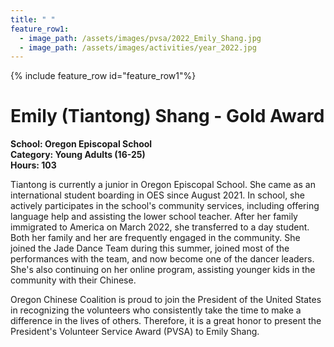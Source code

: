 ```yaml
---
title: " "
feature_row1:
  - image_path: /assets/images/pvsa/2022_Emily_Shang.jpg
  - image_path: /assets/images/activities/year_2022.jpg
---
```


{% include feature_row id="feature_row1"%}

# Emily (Tiantong) Shang - Gold Award

**School: Oregon Episcopal School**  
**Category: Young Adults (16-25)**  
**Hours: 103**  

Tiantong is currently a junior in Oregon Episcopal School. She came as an international student boarding in OES since August 2021. In school, she actively participates in the school's community services, including offering language help and assisting the lower school teacher. After her family immigrated to America on March 2022, she transferred to a day student. Both her family and her are frequently engaged in the community. She joined the Jade Dance Team during this summer, joined most of the performances with the team, and now become one of the dancer leaders. She's also continuing on her online program, assisting younger kids in the community with their Chinese. 

Oregon Chinese Coalition is proud to join the President of the United States in recognizing the volunteers who consistently take the time to make a difference in the lives of others. Therefore, it is a great honor to present the President's Volunteer Service Award (PVSA) to Emily Shang.
